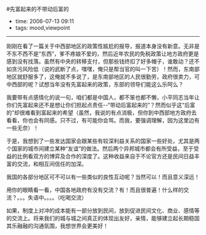 #先富起来的不带动后富的

- time: 2006-07-13 09:11
- tags: mood,viewpoint

---

刚刚在看了一篇关于中西部地区的政策性尴尬的报导，报道本身没有新意。无非是不东不西不是“东西”，爹不疼娘不爱的，然后近年农民的免税政策让地方政府更是感到没有找落。虽然有中央的转移支付，但那些钱终扣了好多帽子，谁敢动？还不如贪污风险低（说的武断了点，嘿嘿，俺只是帮当官的叫一下苦）！然而，东南部地区就舒服多了，这俺就不多说了，是东南部地区的人民很勤劳，政府很卖力，可中西部的呢？试想当年没有先富起来的政策，东部的领导们能这么乐呵么？

我要带有点感情化的说一句，咱们都是中国人，都不笨也都不懒，小平同志当年让你们先富起来还不是想让你们担起点责任--“带动后富起来的”？然而似乎这“后富的”却很难看到富起来的希望（虽然，我说的有点消极，但你到中西部地方政府去看看，你也会有同感。只不过，有可能你会骂。而我，要强调理解，因为这里边有一些无奈）！

于是，我想到了一些发达国家会跟某些有较深利益关系的国家一些好处，尤其是两个国家的城市间建立某种“友谊”的做法。然后两个异邦城市都会有所受益，至于受益的比例看双方的博弈及合作的深度了。这种收益来自于不论官方还是民间日益丰富的交流，和相互间信任的加深。

我国的各部分地区可不可以有一些类似的良性互动呢？当然可以！而且意义深远！

用你的眼睛看一看，中国各地政府有没有交流？有！而且很普遍！什么样的交流？。。。失语中。。。。（吃喝交流）

如果，制度上对冲的成本能有一部分放到民间，放到促进民间文化、商业、感情等的交流上。将来我们的城与城之间真正的体现出友好，亲情，能够建立起长期稳固其乐融融的沟通氛围，我想世界会更美好！